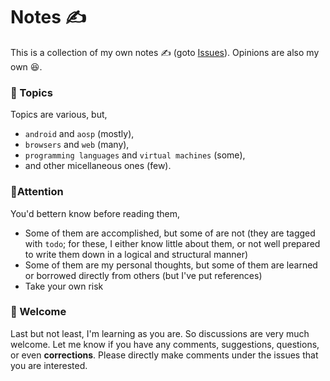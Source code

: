 # Notes ✍️

This is a collection of my own notes ✍️ (goto [Issues](https://github.com/clixyz/blog-notes/issues)). Opinions are also my own 😆.

### 🏡 Topics

Topics are various, but,
+ `android` and `aosp` (mostly), 
+ `browsers` and `web` (many), 
+ `programming languages` and `virtual machines` (some),
+ and other micellaneous ones (few).

### 🚦Attention

You'd bettern know before reading them,
+ Some of them are accomplished, but some of are not (they are tagged with `todo`; for these, I either know little about them, or not well prepared to write them down in a logical and structural manner)
+ Some of them are my personal thoughts, but some of them are learned or borrowed directly from others (but I've put references)
+ Take your own risk

### 🤝 Welcome

Last but not least, I'm learning as you are. So discussions are very much welcome. Let me know if you have any comments, suggestions, questions, or even **corrections**. Please directly make comments under the issues that you are interested.
